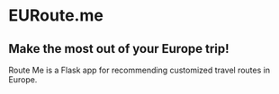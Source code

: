 # EURoute.me 
## Make the most out of your Europe trip!

Route Me is a Flask app for recommending customized travel routes in Europe.
